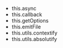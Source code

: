 - this.async
- this.callback
- this.getOptions
- this.emitFile
- this.utils.contextify
- this.utils.absolutify